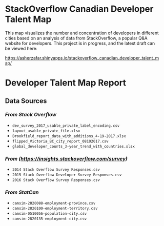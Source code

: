 # StackOverflow Canadian Developer Talent Map
This map visualizes the number and concentration of developers in different cities based on an analysis of data from StackOverflow, a popular Q&A website for developers. This project is in progress, and the latest draft can be viewed here:

https://asherzafar.shinyapps.io/stackoverflow_canadian_developer_talent_map/

# Developer Talent Map Report

## Data Sources

### _From Stack Overflow_ ###

* `dev_survey_2017_usable_private_label_encoding.csv`
* `layout_usable_private_file.xlsx`
* `Brookfield_report_data_with_additions_4-19-2017.xlsx`
* `flipped_Victoria_BC_city_report_08102017.csv`
* `global_developer_counts_3-year_trend_with_countries.xlsx`

### _From (https://insights.stackoverflow.com/survey)_ ###

* `2014 Stack Overflow Survey Responses.csv`
* `2015 Stack Overflow Developer Survey Responses.csv`
* `2016 Stack Overflow Survey Responses.csv`

### _From StatCan_ ###

* `cansim-2820088-employment-province.csv`
* `cansim-2820100-employment-territory.csv`
* `cansim-0510056-population-city.csv`
* `cansim-2820135-employment-city.csv`
